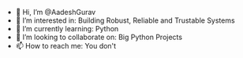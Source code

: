 - 👋 Hi, I’m @AadeshGurav
- 👀 I’m interested in: Building Robust, Reliable and Trustable Systems
- 🌱 I’m currently learning: Python
- 💞️ I’m looking to collaborate on: Big Python Projects
- 📫 How to reach me: You don't

<!---
AadeshGurav/AadeshGurav is a ✨ special ✨ repository because its `README.md` (this file) appears on your GitHub profile.
You can click the Preview link to take a look at your changes.
--->
